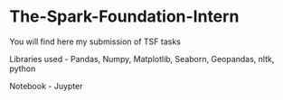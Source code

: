 # The-Spark-Foundation-Intern

You will find here my submission of TSF tasks

Libraries used - Pandas, Numpy, Matplotlib, Seaborn, Geopandas, nltk, python

Notebook - Juypter 
